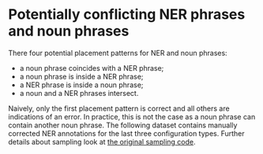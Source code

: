 # Potentially conflicting NER phrases and noun phrases

There four potential placement patterns for NER and noun phrases:

* a noun phrase coincides with a NER phrase;
* a noun phrase is inside a NER phrase;
* a NER phrase is inside a noun phrase;
* a noun and a NER phrases intersect.

Naively, only the first placement pattern is correct and all others are indications of an error.
In practice, this is not the case as a noun phrase can contain another noun phrase.
The following dataset contains manually corrected NER annotations for the last three configuration types. 
Further details about sampling look at [the original sampling code](https://github.com/estnltk/estnltk-model-training/blob/516f33431950d60c974168f724584514de170a42/statistical_ner_labelling/ner_obl_sampling.ipynb).

